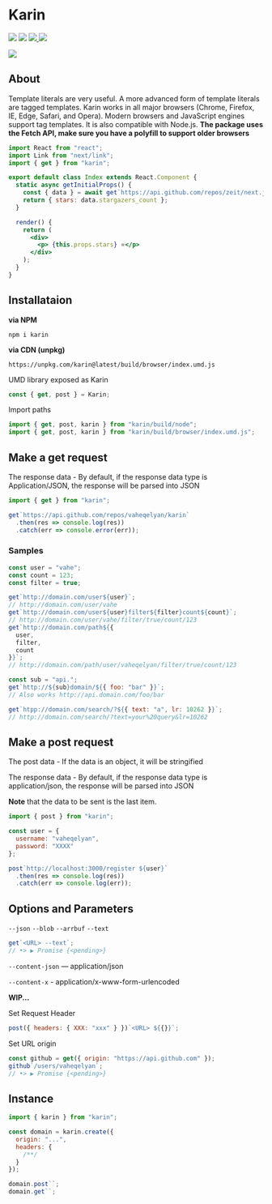 # Karin

<p>
  <a href="https://travis-ci.org/vaheqelyan/karin"><img src="https://travis-ci.org/vaheqelyan/karin.svg?branch=master"/></a>
  <a href="https://www.npmjs.com/package/karin"><img  src="https://img.shields.io/npm/v/karin.svg"/></a>
<a href="#">
  <img src="https://img.shields.io/badge/node->=4.9.1-brightgreen.svg"/>
</a>
<a href="https://bundlephobia.com/result?p=karin@latest"><img src="https://img.shields.io/bundlephobia/minzip/karin.svg?style=flat-square"/></a>
</p>

<img src="https://res.cloudinary.com/dmtrk3yns/image/upload/q_auto/v1546696886/carbon_4_w0jdqr.png"/>

## About

Template literals are very useful. A more advanced form of template literals are tagged templates. Karin works in all major browsers (Chrome, Firefox, IE, Edge, Safari, and Opera). Modern browsers and JavaScript engines support tag templates. It is also compatible with Node.js.
**The package uses the Fetch API, make sure you have a polyfill to support older browsers**

```jsx
import React from "react";
import Link from "next/link";
import { get } from "karin";

export default class Index extends React.Component {
  static async getInitialProps() {
    const { data } = await get`https://api.github.com/repos/zeit/next.js`;
    return { stars: data.stargazers_count };
  }

  render() {
    return (
      <div>
        <p> {this.props.stars} ⭐️</p>
      </div>
    );
  }
}
```

## Installataion

**via NPM**

```code
npm i karin
```

**via CDN (unpkg)**

```code
https://unpkg.com/karin@latest/build/browser/index.umd.js
```

UMD library exposed as Karin

```js
const { get, post } = Karin;
```

Import paths

```js
import { get, post, karin } from "karin/build/node";
import { get, post, karin } from "karin/build/browser/index.umd.js";
```

## Make a get request

The response data - By default, if the response data type is Application/JSON, the response will be parsed into JSON

```js
import { get } from "karin";

get`https://api.github.com/repos/vaheqelyan/karin`
  .then(res => console.log(res))
  .catch(err => console.error(err));
```

### Samples

```js
const user = "vahe";
const count = 123;
const filter = true;

get`http://domain.com/user${user}`;
// http://domain.com/user/vahe
get`http://domain.com/user${user}filter${filter}count${count}`;
// http://domain.com/user/vahe/filter/true/count/123
get`http://domain.com/path${{
  user,
  filter,
  count
}}`;
// http://domain.com/path/user/vaheqelyan/filter/true/count/123

const sub = "api.";
get`http://${sub}domain/${{ foo: "bar" }}`;
// Also works http://api.domain.com/foo/bar

get`htpp://domain.com/search/?${{ text: "a", lr: 10262 }}`;
// http://domain.com/search/?text=your%20query&lr=10262
```

## Make a post request

The post data - If the data is an object, it will be stringified

The response data - By default, if the response data type is application/json, the response will be parsed into JSON

**Note** that the data to be sent is the last item.

```js
import { post } from "karin";

const user = {
  username: "vaheqelyan",
  password: "XXXX"
};

post`http://localhost:3000/register ${user}`
  .then(res => console.log(res))
  .catch(err => console.log(err));
```

## Options and Parameters

`--json` `--blob` `--arrbuf` `--text`

```js
get`<URL> --text`;
// •> ▶︎ Promise {<pending>}
```

`--content-json` ― application/json

`--content-x` - application/x-www-form-urlencoded

**WIP...**

Set Request Header

```js
post({ headers: { XXX: "xxx" } })`<URL> ${{}}`;
```

Set URL origin

```js
const github = get({ origin: "https://api.github.com" });
github`/users/vaheqelyan`;
// •> ▶︎ Promise {<pending>}
```

## Instance

```js
import { karin } from "karin";

const domain = karin.create({
  origin: "...",
  headers: {
    /**/
  }
});

domain.post``;
domain.get``;
```
